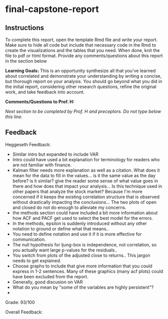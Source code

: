 # final-capstone-report

## Instructions

To complete this report, open the template Rmd file and write your report. Make sure to hide all code but include that necessary code in the Rmd to create the visualizations and the tables that you need. When done, knit the file to pdf or html format. Provide any comments/questions about this report in the section below 

**Learning Goals:** This is an opportunity synthesize all that you've learned about correlated and demonstrate your understanding by writing a concise, but thorough report on your analysis. You should go beyond what you did in the initial report, considering other research questions, refine the original work, and take feedback into account. 

**Comments/Questions to Prof. H:** 



*Next section to be completed by Prof. H and preceptors. Do not type below this line.*

## Feedback 

Heggeseth Feedback:

- Similar intro but expanded to include VAR
- Intro could have used a bit explanation for terminology for readers who are not familiar with finance. 
- Kalman filter needs more explanation as well as a citation. What does it mean for the data to fill in the values... is it the same value as the day before? is it similar? give the reader some sense of what value goes in there and how does that impact your analysis... Is this technique used in other papers that analyze the stock market? Because I'm more concerned if it keeps the existing correlation structure that is observed without drastically impacting the conclusions... The two plots of open and closed do not do enough to alleviate my concerns.
- the methods section could have included a bit more information about how ACF and PACF get used to select the best model for the errors.
- In the methods, epsilon is suddenly introduced without any other notation to ground or define what that means..
- You need to define notation and use it if it is more effective for communication.
- The null hypothesis for ljung-box is independence, not correlation, so you actually want large p-values for the residuals..
- You switch from plots of the adjusted close to returns.. This jargon needs to get explained.
- Choose graphs to include that give more information that you could express in 1-2 sentences. Many of these graphics (many acf plots) could have been excluded from the report.
- Generally, good discusion on VAR
- What do you mean by "some of the variables are highly persistent"?
- 

Grade: 93/100

Overall Feedback:

